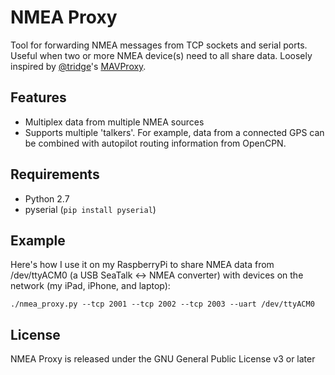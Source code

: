 NMEA Proxy
==========
Tool for forwarding NMEA messages from TCP sockets and serial ports. Useful when two or more NMEA device(s) need to all share data. Loosely inspired by [@tridge](https://github.com/tridge)'s [MAVProxy](https://github.com/tridge/MAVProxy).

Features
--------
* Multiplex data from multiple NMEA sources
* Supports multiple 'talkers'. For example, data from a connected GPS can be combined with autopilot routing information from OpenCPN.

Requirements
------------
* Python 2.7
* pyserial (`pip install pyserial`)

Example
-------
Here's how I use it on my RaspberryPi to share NMEA data from /dev/ttyACM0 (a USB SeaTalk <-> NMEA converter) with devices on the network (my iPad, iPhone, and laptop):

    ./nmea_proxy.py --tcp 2001 --tcp 2002 --tcp 2003 --uart /dev/ttyACM0

License
-------
NMEA Proxy is released under the GNU General Public License v3 or later

